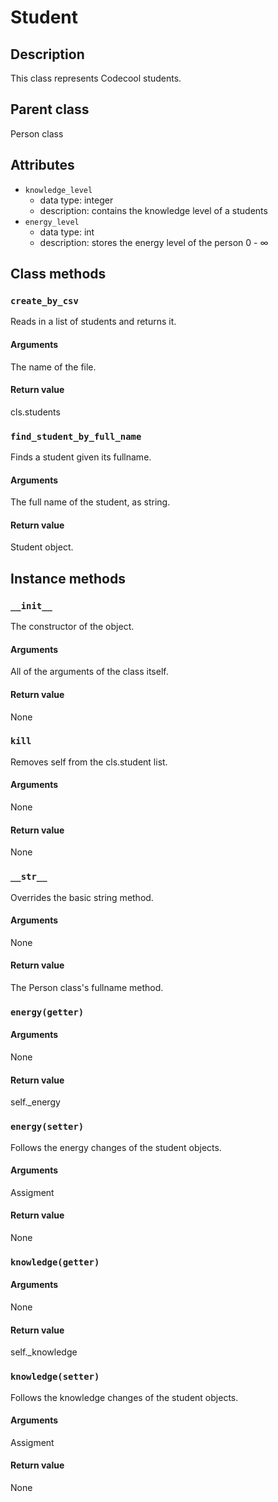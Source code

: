 # Student

## Description
This class represents Codecool students.

## Parent class
Person class

## Attributes

* ```knowledge_level```
    * data type: integer
    * description: contains the knowledge level of a students
* ```energy_level```
    * data type: int
    * description: stores the energy level of the person 0 - ∞


## Class methods

### ```create_by_csv```

Reads in a list of students and returns it.

#### Arguments

The name of the file.

#### Return value

cls.students


### ```find_student_by_full_name```

Finds a student given its fullname.

#### Arguments

The full name of the student, as string.

#### Return value

Student object.


## Instance methods

### ```__init__```
The constructor of the object.

#### Arguments

All of the arguments of the class itself.

#### Return value
None


### ```kill```

Removes self from the cls.student list.

#### Arguments

None

#### Return value

None


### ```__str__```

Overrides the basic string method.

#### Arguments

None

#### Return value

The Person class's fullname method.


### ```energy(getter)```

#### Arguments

None

#### Return value

self._energy


### ```energy(setter)```

Follows the energy changes of the student objects.

#### Arguments

Assigment

#### Return value

None


### ```knowledge(getter)```

#### Arguments

None

#### Return value

self._knowledge


### ```knowledge(setter)```

Follows the knowledge changes of the student objects.

#### Arguments

Assigment

#### Return value

None